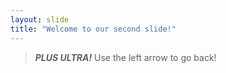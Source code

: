 ```yaml
---
layout: slide
title: "Welcome to our second slide!"
---
```

> ***PLUS ULTRA!***
Use the left arrow to go back!
